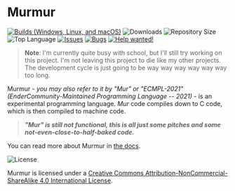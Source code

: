# Murmur

[![Builds (Windows, Linux, and macOS)](https://github.com/EnderCommunity/Murmur/actions/workflows/main.yml/badge.svg)](https://github.com/EnderCommunity/Murmur/actions/workflows/main.yml) ![Downloads](https://img.shields.io/github/downloads/EnderCommunity/Murmur/total?color=blue) ![Repository Size](https://img.shields.io/github/repo-size/EnderCommunity/Murmur?label=Repository%20Size&color=blue) ![Top Language](https://img.shields.io/github/languages/top/EnderCommunity/Murmur?color=blue) [![Issues](https://img.shields.io/github/issues/EnderCommunity/Murmur?color=blue)](https://github.com/EnderCommunity/Murmur/issues) [![Bugs](https://img.shields.io/github/issues/EnderCommunity/Murmur/bug?label=Bugs)](https://github.com/EnderCommunity/Murmur/issues?q=label%3A%22bug%22) [![Help wanted!](https://img.shields.io/github/issues/EnderCommunity/Murmur/help%20wanted?label=Help%20Wanted&color=red)](https://github.com/EnderCommunity/Murmur/issues?q=label%3A%22help+wanted%22)

> **Note**: I'm currently quite busy with school, but I'll still try working on this project. I'm not leaving this project to die like my other projects. The development cycle is just going to be way way way way way way too long.

Murmur - *you may also refer to it by "Mur" or "ECMPL-2021" (EnderCommunity-Maintained Programming Language -- 2021)* - is an experimental programming language. *Mur* code compiles down to C code, which is then compiled to machine code.

>***"Mur" is still not functional, this is all just some pitches and some not-even-close-to-half-baked code.***

You can read more about Murmur in [the docs](https://mur-lang.org/docs/intro/).

![License](https://i.creativecommons.org/l/by-nc-sa/4.0/88x31.png)

Murmur is licensed under a [Creative Commons Attribution-NonCommercial-ShareAlike 4.0 International License](http://creativecommons.org/licenses/by-nc-sa/4.0/).

